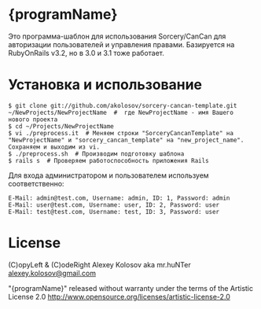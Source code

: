 {programName}
=============

Это программа-шаблон для использования Sorcery/CanCan для авторизации пользователей и управления правами.
Базируется на RubyOnRails v3.2, но в 3.0 и 3.1 тоже работает.

# Установка и использование

    $ git clone git://github.com/akolosov/sorcery-cancan-template.git ~/NewProjects/NewProjectName  #  где NewProjectName - имя Вашего нового проекта
    $ cd ~/Projects/NewProjectName
    $ vi ./preprocess.it  # Меняем строки "SorceryCancanTemplate" на "NewProjectName" и "sorcery_cancan_template" на "new_project_name". Сохраняем и выходим из vi.
    $ ./preprocess.sh  # Производим подготовку шаблона
    $ rails s  # Проверяем работоспособность приложения Rails


Для входа администратором и пользователем используем соответственно:

    E-Mail: admin@test.com, Username: admin, ID: 1, Password: admin
    E-Mail: user@test.com, Username: user, ID: 2, Password: user
    E-Mail: test@test.com, Username: test, ID: 3, Password: user


# License

(C)opyLeft & (C)odeRight Alexey Kolosov aka mr.huNTer <alexey.kolosov@gmail.com>

"{programName}" released without warranty under the terms of the Artistic License 2.0
http://www.opensource.org/licenses/artistic-license-2.0


